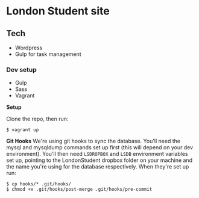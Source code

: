 # London Student site

## Tech
- Wordpress
- Gulp for task management

### Dev setup
- Gulp
- Sass
- Vagrant

**Setup**

Clone the repo, then run:
```
$ vagrant up
```

**Git Hooks**
We're using git hooks to sync the database. You'll need the mysql and mysqldump commands set up first (this will depend on your dev environment). You'll then need `LSDROPBOX` and `LSDB` environment variables set up, pointing to the LondonStudent dropbox folder on your machine and the name you're using for the database respectively.
When they're set up run:
```
$ cp hooks/* .git/hooks/
$ chmod +x .git/hooks/post-merge .git/hooks/pre-commit
```

